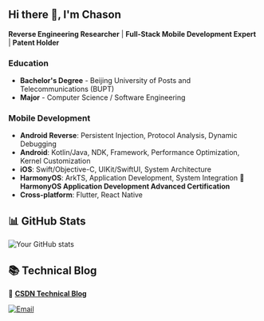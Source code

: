 ## Hi there 👋, I'm Chason

**Reverse Engineering Researcher** | **Full-Stack Mobile Development Expert** | **Patent Holder**

### Education
- **Bachelor's Degree** - Beijing University of Posts and Telecommunications (BUPT)
- **Major** - Computer Science / Software Engineering

### Mobile Development
- **Android Reverse**: Persistent Injection, Protocol Analysis, Dynamic Debugging
- **Android**: Kotlin/Java, NDK, Framework, Performance Optimization, Kernel Customization
- **iOS**: Swift/Objective-C, UIKit/SwiftUI, System Architecture
- **HarmonyOS**: ArkTS, Application Development, System Integration 🏅 **HarmonyOS Application Development Advanced Certification**
- **Cross-platform**: Flutter, React Native

## 📊 GitHub Stats
![Your GitHub stats](https://github-readme-stats.vercel.app/api?username=ichason&show_icons=true&theme=radical&hide_border=true)

## 📚 Technical Blog
🔗 **[CSDN Technical Blog](https://blog.csdn.net/a_Chaon?type=blog)**

[![Email](https://img.shields.io/badge/Email-D14836?style=for-the-badge&logo=gmail&logoColor=white)](mailto:7641436@qq.com)
